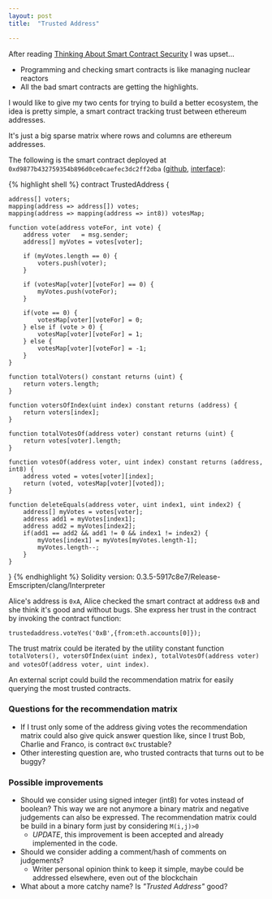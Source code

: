 ```yaml
---
layout: post
title:  "Trusted Address"

---
```


After reading [Thinking About Smart Contract Security](https://blog.ethereum.org/2016/06/19/thinking-smart-contract-security/) I was upset...

* Programming and checking smart contracts is like managing nuclear reactors
* All the bad smart contracts are getting the highlights.

I would like to give my two cents for trying to build a better ecosystem, the idea is pretty simple, a smart contract tracking trust between ethereum addresses.

It's just a big sparse matrix where rows and columns are ethereum addresses.

The following is the smart contract deployed at `0xd9877b432759354b896d0ce0caefec3dc2ff2dba` ([github](https://github.com/RCasatta/trusted-address/blob/master/trustedaddress.sol), [interface](https://github.com/RCasatta/trusted-address/blob/master/trustedaddress.sol.interface)):

{% highlight shell %}
contract TrustedAddress {

    address[] voters;
    mapping(address => address[]) votes;
    mapping(address => mapping(address => int8)) votesMap;

    function vote(address voteFor, int vote) {
        address voter   = msg.sender;
        address[] myVotes = votes[voter];

        if (myVotes.length == 0) {
            voters.push(voter);
        }

        if (votesMap[voter][voteFor] == 0) {
            myVotes.push(voteFor);
        }

        if(vote == 0) {
            votesMap[voter][voteFor] = 0;
        } else if (vote > 0) {
            votesMap[voter][voteFor] = 1;
        } else {
            votesMap[voter][voteFor] = -1;
        }
    }

    function totalVoters() constant returns (uint) {
        return voters.length;
    }

    function votersOfIndex(uint index) constant returns (address) {
        return voters[index];
    }

    function totalVotesOf(address voter) constant returns (uint) {
        return votes[voter].length;
    }

    function votesOf(address voter, uint index) constant returns (address, int8) {
        address voted = votes[voter][index];
        return (voted, votesMap[voter][voted]);
    }

    function deleteEquals(address voter, uint index1, uint index2) {
        address[] myVotes = votes[voter];
        address add1 = myVotes[index1];
        address add2 = myVotes[index2];
        if(add1 == add2 && add1 != 0 && index1 != index2) {
            myVotes[index1] = myVotes[myVotes.length-1];
            myVotes.length--;
        }
    }

}
{% endhighlight %}
Solidity version: 0.3.5-5917c8e7/Release-Emscripten/clang/Interpreter

Alice's address is `0xA`, Alice checked the smart contract at address `0xB` and she think it's good and without bugs.
She express her trust in the contract by invoking the contract function:

```
trustedaddress.voteYes('0xB',{from:eth.accounts[0]});
```

The trust matrix could be iterated by the utility constant function `totalVoters(), votersOfIndex(uint index), totalVotesOf(address voter) and votesOf(address voter, uint index)`.

An external script could build the recommendation matrix for easily querying the most trusted contracts.

### Questions for the recommendation matrix

* If I trust only some of the address giving votes the recommendation matrix could also give quick answer question like, since I trust Bob, Charlie and Franco, is contract `0xC` trustable?
* Other interesting question are, who trusted contracts that turns out to be buggy?

### Possible improvements

* Should we consider using signed integer (int8) for votes instead of boolean? This way we are not anymore a binary matrix and negative judgements can also be expressed. The recommendation matrix could be build in a binary form just by considering `M(i,j)>0`
  * *UPDATE*, this improvement is been accepted and already implemented in the code.
* Should we consider adding a comment/hash of comments on judgements?
  * Writer personal opinion think to keep it simple, maybe could be addressed elsewhere, even out of the blockchain
* What about a more catchy name? Is *"Trusted Address"* good?
